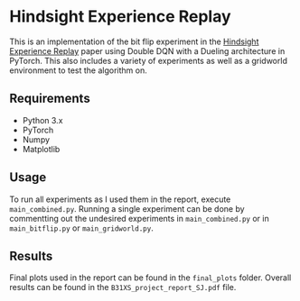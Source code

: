 # Hindsight Experience Replay
This is an implementation of the bit flip experiment in the [Hindsight Experience Replay](https://arxiv.org/pdf/1707.01495.pdf) paper using Double DQN with a Dueling architecture in PyTorch. This also includes a variety of experiments as well as a gridworld environment to test the algorithm on.

## Requirements
- Python 3.x
- PyTorch
- Numpy
- Matplotlib

## Usage
To run all experiments as I used them in the report, execute `main_combined.py`. Running a single experiment can be done by commentting out the undesired experiments in `main_combined.py` or in `main_bitflip.py` or `main_gridworld.py`.

## Results
Final plots used in the report can be found in the `final_plots` folder. Overall results can be found in the  `B31XS_project_report_SJ.pdf` file.
